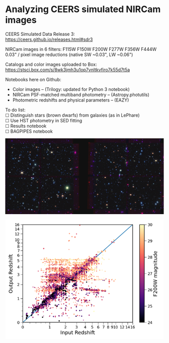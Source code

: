 # Analyzing CEERS simulated NIRCam images

CEERS Simulated Data Release 3:  
https://ceers.github.io/releases.html#sdr3

NIRCam images in 6 filters: F115W F150W F200W F277W F356W F444W  
0.03" / pixel image reductions (native SW ~0.03", LW ~0.06")  

Catalogs and color images uploaded to Box:  
https://stsci.box.com/s/8wk3jmh3u1op7vnltkvfiro7k55d7t5a  

Notebooks here on Github:  
* Color images – (Trilogy: updated for Python 3 notebook)  
* NIRCam PSF-matched multiband photometry – (Astropy.photutils)  
* Photometric redshifts and physical parameters – (EAZY)

To do list:  
☐ Distinguish stars (brown dwarfs) from galaxies (as in LePhare)  
☐ Use HST photometry in SED fitting    
☐ Results notebook  
☐ BAGPIPES notebook  

![CEERS SDR3 color image](ceers5_color_small.jpg)

![photometric redshifts](CEERS_EAZY_zphot.png)
